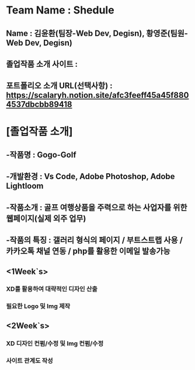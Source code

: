 # Team Name : Shedule
## Name : 김윤환(팀장-Web Dev, Degisn), 황영준(팀원-Web Dev, Degisn)
## 졸업작품 소개 사이트 : 
## 포트폴리오 소개 URL(선택사항) : https://scalaryh.notion.site/afc3feeff45a45f8804537dbcbb89418

# [졸업작품 소개]
## -작품명 : Gogo-Golf
## -개발환경 : Vs Code, Adobe Photoshop, Adobe Lightloom
## -작품소개 : 골프 여행상품을 주력으로 하는 사업자를 위한 웹페이지(실제 외주 업무)
## -작품의 특징 : 갤러리 형식의 페이지 / 부트스트랩 사용 / 카카오톡 채널 연동 / php를 활용한 이메일 발송가능

## <1Week`s>
### XD를 활용하여 대략적인 디자인 산출
### 필요한 Logo 및 Img 제작
## <2Week`s>
### XD 디자인 컨펌/수정 및 Img 컨펌/수정 
### 사이트 관계도 작성
